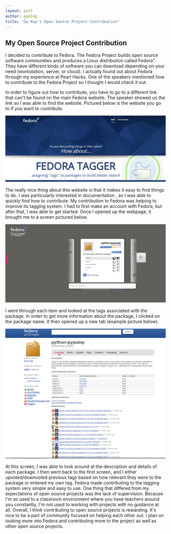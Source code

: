 ```yaml
---
layout: post
author: gao14g
title: "Ga Kay's Open Source Project Contribution"
---
```


## My Open Source Project Contribution

I decided to contribute to Fedora. The Fedora Project builds open source software communities and produces a Linux distribution called
Fedora". They have different kinds of software you can download depending on your need (workstation, server, or cloud). I actually
found out about Fedora through my experience at Pearl Hacks. One of the speakers mentioned how to contribute to the Fedora Project so
I thought I would check it out.

In order to figure out how to contribute, you have to go to a different link that can't be found on the main Fedora website. The
speaker showed us the link so I was able to find the website. Pictured below is the website you go to if you want to contribute.

![Fedora Tagging 1](https://github.com/gao14g/INLS560FinalProject/blob/master/Fedora%20Tagging%203.png?raw=true "Fedora Taggin 1")

The really nice thing about this website is that it makes it easy to find things to do. I was particularly interested in documentation
, so I was able to quickly find how to contribute. My contribution to Fedora was helping to improve its tagging system. I had to first
make an account with Fedora, but after that, I was able to get started. Once I opened up the webpage, it brought me to a screen
pictured below.

![Fedora Tagging 2](https://github.com/gao14g/INLS560FinalProject/blob/master/Fedora%20Tagging.png?raw=true "Fedora Taggin 2")

I went through each item and looked at the tags associated with the package. In order to get more information about the package, I
clicked on the package name. It then opened up a new tab (example picture below).

![Fedora Tagging 3](https://github.com/gao14g/INLS560FinalProject/blob/master/Fedora%20Tagging%202.png?raw=true "Fedora Taggin 3")

At this screen, I was able to look around at the description and details of each package. I then went back to the first screen, and I
either upvoted/downvoted previous tags based on how relevant they were to the package or entered my own tag. Fedora made contributing
to the tagging system very simple and easy to use. One thing that differed from my expectations of open source projects was the lack of supervision. Because I'm so used to a classroom environment where you have teachers around you constantly, I'm not used to working with projects with no guidance at all. Overall, I think contributing to open source projects is rewarding. It's nice to be a part of community focused on helping each other out. I plan on looking more into Fedora and contributing more to the project as well as other open source projects.
